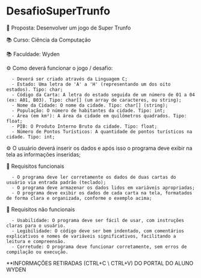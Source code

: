# DesafioSuperTrunfo

🤝 Proposta: Desenvolver um jogo de Super Trunfo	

📚 Curso: Ciência da Computação

📚 Faculdade: Wyden

⚙️ Como deverá funcionar o jogo / desafio: 

      - Deverá ser criado através da Linguagem C;
      - Estado: Uma letra de 'A' a 'H' (representando um dos oito estados). Tipo: char;
      - Código da Carta: A letra do estado seguida de um número de 01 a 04 (ex: A01, B03). Tipo: char[] (um array de caracteres, ou string);
      - Nome da Cidade: O nome da cidade. Tipo: char[] (string);
      - População: O número de habitantes da cidade. Tipo: int;
      - Área (em km²): A área da cidade em quilômetros quadrados. Tipo: float;
      - PIB: O Produto Interno Bruto da cidade. Tipo: float;
      - Número de Pontos Turísticos: A quantidade de pontos turísticos na cidade. Tipo: int;

⚙️ O usuário deverá inserir os dados e após isso o programa deve exibir na tela as informações inseridas;

📖 Requisitos funcionais

      - O programa deve ler corretamente os dados de duas cartas do usuário via entrada padrão (teclado);
      - O programa deve armazenar os dados lidos em variáveis apropriadas;
      - O programa deve exibir os dados de cada carta na tela, formatados de forma clara e organizada, conforme o exemplo acima;

📖 Requisitos não funcionais

      - Usabilidade: O programa deve ser fácil de usar, com instruções claras para o usuário.
      - Legibilidade: O código deve ser bem indentado, com comentários explicativos e nomes de variáveis significativos, facilitando a leitura e compreensão.
      - Corretude: O programa deve funcionar corretamente, sem erros de compilação ou execução.

**INFORMAÇÕES RETIRADAS (CTRL+C \ CTRL+V) DO PORTAL DO ALUNO WYDEN
